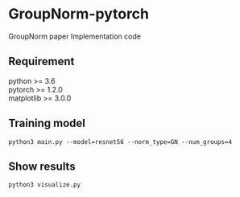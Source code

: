 # GroupNorm-pytorch
GroupNorm paper Implementation code

## Requirement
python >= 3.6  
pytorch >= 1.2.0  
matplotlib >= 3.0.0

## Training model 
```
python3 main.py --model=resnet56 --norm_type=GN --num_groups=4
```

## Show results
```
python3 visualize.py
```

